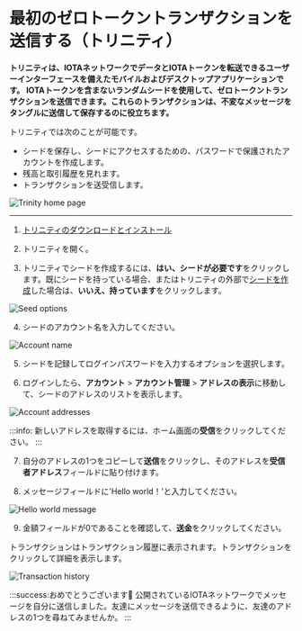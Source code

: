 # 最初のゼロトークントランザクションを送信する（トリニティ）
<!-- # Send your first zero-value transaction (Trinity) -->

**トリニティは、IOTAネットワークでデータとIOTAトークンを転送できるユーザーインターフェースを備えたモバイルおよびデスクトップアプリケーションです。 IOTAトークンを含まないランダムシードを使用して、ゼロトークントランザクションを送信できます。これらのトランザクションは、不変なメッセージをタングルに送信して保存するのに役立ちます。**
<!-- **Trinity is a mobile and desktop application with a user interface that allows you to transfer data and IOTA tokens in an IOTA network. A zero-value transaction can be sent using a random seed that doesn't contain IOTA tokens. These transactions are useful for sending and storing immutable messages on the Tangle.** -->

トリニティでは次のことが可能です。
<!-- Trinity allows you to do the following: -->

* シードを保存し、シードにアクセスするための、パスワードで保護されたアカウントを作成します。
* 残高と取引履歴を見れます。
* トランザクションを送受信します。
<!-- * Create a password-protected account to store and access your seeds -->
<!-- * Read your balance and transaction history -->
<!-- * Send and receive transactions -->

![Trinity home page](../images/trinity-home.jpg)

---

1. [トリニティのダウンロードとインストール](https://trinity.iota.org/)
<!-- 1. [Download and install Trinity](https://trinity.iota.org/) -->

2. トリニティを開く。
<!-- 2. Open Trinity -->

3. トリニティでシードを作成するには、**はい、シードが必要です**をクリックします。既にシードを持っている場合、またはトリニティの外部で[シードを作成](../tutorials/create-a-seed.md)した場合は、**いいえ、持っています**をクリックします。
<!-- 3. To create a seed in Trinity, click **Yes, I need a seed**. If you already have a seed, or if you [created a seed outside of Trinity](../tutorials/create-a-seed.md), click **No, I have one**. -->

  ![Seed options](../images/trinity-seed.png)

4. シードのアカウント名を入力してください。
<!-- 4. Enter an account name for your seed -->

  ![Account name](../images/trinity-account-name.png)

5. シードを記録してログインパスワードを入力するオプションを選択します。
<!-- 5. Select an option to record your seed and enter a login password -->

6. ログインしたら、**アカウント** > **アカウント管理** > **アドレスの表示**に移動して、シードのアドレスのリストを表示します。
<!-- 6. After you've logged in, go to **Account** > **Account management** > **View addresses** to see a list of your seed's addresses. -->

  ![Account addresses](../images/trinity-view-addresses.png)

  :::info:
  新しいアドレスを取得するには、ホーム画面の**受信**をクリックしてください。
  :::
  <!-- :::info: -->
  <!-- To derive a new address, click **Receive** on the homepage. -->
  <!-- ::: -->

7. 自分のアドレスの1つをコピーして**送信**をクリックし、そのアドレスを**受信者アドレス**フィールドに貼り付けます。
<!-- 7. Copy one of your addresses, click **Send**, and paste the address into the RECIPIENT ADDRESS field -->

8. メッセージフィールドに'Hello world！'と入力してください。
<!-- 8. Enter 'Hello world!' in the MESSAGE field -->

  ![Hello world message](../images/trinity-hello-world.png)

9. 金額フィールドが0であることを確認して、**送金**をクリックしてください。
<!-- 9. Make sure that the AMOUNT field is 0 and click **Send** -->

トランザクションはトランザクション履歴に表示されます。トランザクションをクリックして詳細を表示します。
<!-- Your transaction will appear in your transaction history. Click the transaction to display its details. -->

![Transaction history](../images/trinity-receive-message.png)

:::success:おめでとうございます:tada:
公開されているIOTAネットワークでメッセージを自分に送信しました。友達にメッセージを送信できるように、友達のアドレスの1つを尋ねてみませんか。
:::
<!-- :::success:Congratulations :tada: -->
<!-- You've just sent yourself a message that's now public on the IOTA network. Why not ask your friends for one of their addresses so you can send them messages. -->
<!-- ::: -->
